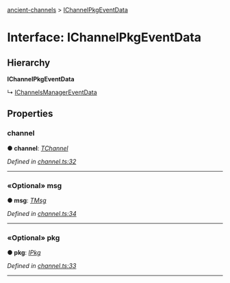 [ancient-channels](../README.md) > [IChannelPkgEventData](../interfaces/ichannelpkgeventdata.md)



# Interface: IChannelPkgEventData

## Hierarchy

**IChannelPkgEventData**

↳  [IChannelsManagerEventData](ichannelsmanagereventdata.md)









## Properties
<a id="channel"></a>

###  channel

**●  channel**:  *[TChannel](../#tchannel)* 

*Defined in [channel.ts:32](https://github.com/AncientSouls/Channels/blob/690ea90/src/lib/channel.ts#L32)*





___

<a id="msg"></a>

### «Optional» msg

**●  msg**:  *[TMsg](../#tmsg)* 

*Defined in [channel.ts:34](https://github.com/AncientSouls/Channels/blob/690ea90/src/lib/channel.ts#L34)*





___

<a id="pkg"></a>

### «Optional» pkg

**●  pkg**:  *[IPkg](ipkg.md)* 

*Defined in [channel.ts:33](https://github.com/AncientSouls/Channels/blob/690ea90/src/lib/channel.ts#L33)*





___


